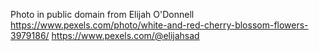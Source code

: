 Photo in public domain from Elijah O'Donnell
https://www.pexels.com/photo/white-and-red-cherry-blossom-flowers-3979186/
https://www.pexels.com/@elijahsad
